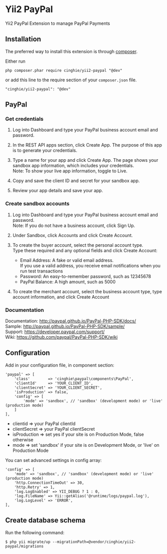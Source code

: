 # Yii2 PayPal
Yii2 PayPal Extension to manage PayPal Payments

## Installation

The preferred way to install this extension is through [composer](http://getcomposer.org/download/).

Either run

```
php composer.phar require cinghie/yii2-paypal "@dev"
```

or add this line to the require section of your `composer.json` file.

```
"cinghie/yii2-paypal": "@dev"
```

## PayPal

### Get credentials

1. Log into Dashboard and type your PayPal business account email and password.

2. In the REST API apps section, click Create App. The purpose of this app is to generate your credentials.

3. Type a name for your app and click Create App. The page shows your sandbox app information, which includes your credentials.  
Note: To show your live app information, toggle to Live.

4. Copy and save the client ID and secret for your sandbox app.

5. Review your app details and save your app.

### Create sandbox accounts

1. Log into Dashboard and type your PayPal business account email and password.  
Note: If you do not have a business account, click Sign Up.

2. Under Sandbox, click Accounts and click Create Account.

3. To create the buyer account, select the personal account type.  
Type these required and any optional fields and click Create Account:  
  
   - Email Address: A fake or valid email address.  
   If you use a valid address, you receive email notifications when you run test transactions    
   - Password: An easy-to-remember password, such as 12345678  
   - PayPal Balance: A high amount, such as 5000  

4. To create the merchant account, select the business account type, type account information, and click Create Account  

### Documentation

Documentation: http://paypal.github.io/PayPal-PHP-SDK/docs/   
Sample: http://paypal.github.io/PayPal-PHP-SDK/sample/    
Support: https://developer.paypal.com/support/  
Wiki: https://github.com/paypal/PayPal-PHP-SDK/wiki  

## Configuration

Add in your configuration file, in component section:

```
'paypal' => [
    'class'        => 'cinghie\paypal\components\PayPal',
    'clientId'     => 'YOUR_CLIENT_ID',
    'clientSecret' => 'YOUR_CLIENT_SECRET',
    'isProduction' => false,
    'config' => [
    	'mode' => 'sandbox', // 'sandbox' (development mode) or 'live' (production mode) 
    ]
],
```

<ul>
  <li>clientid => your PayPal clientId</li>
  <li>clientSecret => your PayPal clientSecret</li>
  <li>isProduction => set yes if your site is on Production Mode, false otherwise</li>
  <li>mode => set 'sandbox' if your site is on Development Mode, or 'live' on Production Mode</li>
</ul>

You can set advanced settings in config array:

```
'config' => [
	'mode' => 'sandbox', // 'sandbox' (development mode) or 'live' (production mode) 
    'http.ConnectionTimeOut' => 30,
    'http.Retry' => 1,
    'log.LogEnabled' => YII_DEBUG ? 1 : 0,
    'log.FileName' => Yii::getAlias('@runtime/logs/paypal.log'),
    'log.LogLevel' => 'ERROR',
],
```

## Create database schema

Run the following command:

```
$ php yii migrate/up --migrationPath=@vendor/cinghie/yii2-paypal/migrations
```
